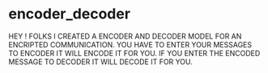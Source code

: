 # encoder_decoder
HEY ! FOLKS I CREATED A ENCODER AND DECODER MODEL FOR AN ENCRIPTED COMMUNICATION.
YOU HAVE TO ENTER YOUR MESSAGES TO ENCODER IT WILL ENCODE IT FOR YOU.
IF YOU ENTER THE ENCODED MESSAGE TO DECODER IT WILL DECODE IT FOR YOU.
